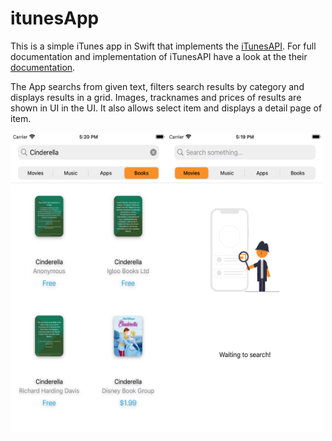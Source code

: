 # itunesApp

This is a simple iTunes app in Swift that implements the [iTunesAPI](https://developer.apple.com/library/archive/documentation/AudioVideo/Conceptual/iTuneSearchAPI/index.html#//apple_ref/doc/uid/TP40017632-CH3-SW1). For full documentation and implementation of iTunesAPI have a look at the their [documentation](https://developer.apple.com/library/archive/documentation/AudioVideo/Conceptual/iTuneSearchAPI/Searching.html#//apple_ref/doc/uid/TP40017632-CH5-SW1). 


The App searchs from given text, filters search results by category and displays results in a grid. Images, tracknames and prices of results are shown in UI  in the UI. 
It also allows select item and displays a detail page of item.


<img src="https://github.com/tubanury/itunesApp/blob/main/ScreenShots/books.png" width="250" height="480"><img src="https://github.com/tubanury/itunesApp/blob/main/ScreenShots/startPage.png" width="250" height="480">



